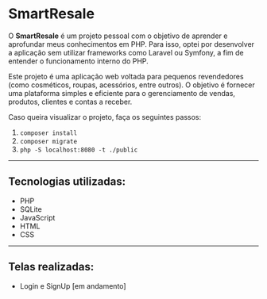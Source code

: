 # SmartResale

O **SmartResale** é um projeto pessoal com o objetivo de aprender e aprofundar meus conhecimentos em PHP. Para isso, optei por desenvolver a aplicação sem utilizar frameworks como Laravel ou Symfony, a fim de entender o funcionamento interno do PHP.

Este projeto é uma aplicação web voltada para pequenos revendedores (como cosméticos, roupas, acessórios, entre outros). O objetivo é fornecer uma plataforma simples e eficiente para o gerenciamento de vendas, produtos, clientes e contas a receber.

Caso queira visualizar o projeto, faça os seguintes passos:

1) `composer install`
2) `composer migrate`
3) `php -S localhost:8080 -t ./public`

---

## Tecnologias utilizadas:

- PHP
- SQLite
- JavaScript
- HTML
- CSS

---

## Telas realizadas:

- Login e SignUp [em andamento]
